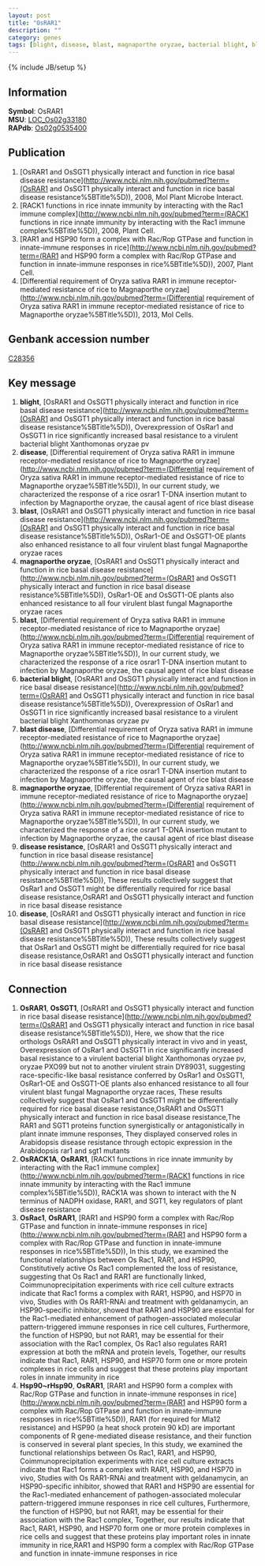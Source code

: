 ```yaml
---
layout: post
title: "OsRAR1"
description: ""
category: genes
tags: [blight, disease, blast, magnaporthe oryzae, bacterial blight, blast disease, disease resistance]
---
```

{% include JB/setup %}

## Information
__Symbol__: OsRAR1  
__MSU__: [LOC_Os02g33180](http://rice.plantbiology.msu.edu/cgi-bin/ORF_infopage.cgi?orf=LOC_Os02g33180)  
__RAPdb__: [Os02g0535400](http://rapdb.dna.affrc.go.jp/viewer/gbrowse_details/irgsp1?name=Os02g0535400)  

## Publication
1. [OsRAR1 and OsSGT1 physically interact and function in rice basal disease resistance](http://www.ncbi.nlm.nih.gov/pubmed?term=(OsRAR1 and OsSGT1 physically interact and function in rice basal disease resistance%5BTitle%5D)), 2008, Mol Plant Microbe Interact.
2. [RACK1 functions in rice innate immunity by interacting with the Rac1 immune complex](http://www.ncbi.nlm.nih.gov/pubmed?term=(RACK1 functions in rice innate immunity by interacting with the Rac1 immune complex%5BTitle%5D)), 2008, Plant Cell.
3. [RAR1 and HSP90 form a complex with Rac/Rop GTPase and function in innate-immune responses in rice](http://www.ncbi.nlm.nih.gov/pubmed?term=(RAR1 and HSP90 form a complex with Rac/Rop GTPase and function in innate-immune responses in rice%5BTitle%5D)), 2007, Plant Cell.
4. [Differential requirement of Oryza sativa RAR1 in immune receptor-mediated resistance of rice to Magnaporthe oryzae](http://www.ncbi.nlm.nih.gov/pubmed?term=(Differential requirement of Oryza sativa RAR1 in immune receptor-mediated resistance of rice to Magnaporthe oryzae%5BTitle%5D)), 2013, Mol Cells.

## Genbank accession number
[C28356](http://www.ncbi.nlm.nih.gov/nuccore/C28356)

## Key message
1. __blight__, [OsRAR1 and OsSGT1 physically interact and function in rice basal disease resistance](http://www.ncbi.nlm.nih.gov/pubmed?term=(OsRAR1 and OsSGT1 physically interact and function in rice basal disease resistance%5BTitle%5D)),  Overexpression of OsRar1 and OsSGT1 in rice significantly increased basal resistance to a virulent bacterial blight Xanthomonas oryzae pv
2. __disease__, [Differential requirement of Oryza sativa RAR1 in immune receptor-mediated resistance of rice to Magnaporthe oryzae](http://www.ncbi.nlm.nih.gov/pubmed?term=(Differential requirement of Oryza sativa RAR1 in immune receptor-mediated resistance of rice to Magnaporthe oryzae%5BTitle%5D)),  In our current study, we characterized the response of a rice osrar1 T-DNA insertion mutant to infection by Magnaporthe oryzae, the causal agent of rice blast disease
3. __blast__, [OsRAR1 and OsSGT1 physically interact and function in rice basal disease resistance](http://www.ncbi.nlm.nih.gov/pubmed?term=(OsRAR1 and OsSGT1 physically interact and function in rice basal disease resistance%5BTitle%5D)),  OsRar1-OE and OsSGT1-OE plants also enhanced resistance to all four virulent blast fungal Magnaporthe oryzae races
4. __magnaporthe oryzae__, [OsRAR1 and OsSGT1 physically interact and function in rice basal disease resistance](http://www.ncbi.nlm.nih.gov/pubmed?term=(OsRAR1 and OsSGT1 physically interact and function in rice basal disease resistance%5BTitle%5D)),  OsRar1-OE and OsSGT1-OE plants also enhanced resistance to all four virulent blast fungal Magnaporthe oryzae races
5. __blast__, [Differential requirement of Oryza sativa RAR1 in immune receptor-mediated resistance of rice to Magnaporthe oryzae](http://www.ncbi.nlm.nih.gov/pubmed?term=(Differential requirement of Oryza sativa RAR1 in immune receptor-mediated resistance of rice to Magnaporthe oryzae%5BTitle%5D)),  In our current study, we characterized the response of a rice osrar1 T-DNA insertion mutant to infection by Magnaporthe oryzae, the causal agent of rice blast disease
6. __bacterial blight__, [OsRAR1 and OsSGT1 physically interact and function in rice basal disease resistance](http://www.ncbi.nlm.nih.gov/pubmed?term=(OsRAR1 and OsSGT1 physically interact and function in rice basal disease resistance%5BTitle%5D)),  Overexpression of OsRar1 and OsSGT1 in rice significantly increased basal resistance to a virulent bacterial blight Xanthomonas oryzae pv
7. __blast disease__, [Differential requirement of Oryza sativa RAR1 in immune receptor-mediated resistance of rice to Magnaporthe oryzae](http://www.ncbi.nlm.nih.gov/pubmed?term=(Differential requirement of Oryza sativa RAR1 in immune receptor-mediated resistance of rice to Magnaporthe oryzae%5BTitle%5D)),  In our current study, we characterized the response of a rice osrar1 T-DNA insertion mutant to infection by Magnaporthe oryzae, the causal agent of rice blast disease
8. __magnaporthe oryzae__, [Differential requirement of Oryza sativa RAR1 in immune receptor-mediated resistance of rice to Magnaporthe oryzae](http://www.ncbi.nlm.nih.gov/pubmed?term=(Differential requirement of Oryza sativa RAR1 in immune receptor-mediated resistance of rice to Magnaporthe oryzae%5BTitle%5D)),  In our current study, we characterized the response of a rice osrar1 T-DNA insertion mutant to infection by Magnaporthe oryzae, the causal agent of rice blast disease
9. __disease resistance__, [OsRAR1 and OsSGT1 physically interact and function in rice basal disease resistance](http://www.ncbi.nlm.nih.gov/pubmed?term=(OsRAR1 and OsSGT1 physically interact and function in rice basal disease resistance%5BTitle%5D)),  These results collectively suggest that OsRar1 and OsSGT1 might be differentially required for rice basal disease resistance,OsRAR1 and OsSGT1 physically interact and function in rice basal disease resistance
10. __disease__, [OsRAR1 and OsSGT1 physically interact and function in rice basal disease resistance](http://www.ncbi.nlm.nih.gov/pubmed?term=(OsRAR1 and OsSGT1 physically interact and function in rice basal disease resistance%5BTitle%5D)),  These results collectively suggest that OsRar1 and OsSGT1 might be differentially required for rice basal disease resistance,OsRAR1 and OsSGT1 physically interact and function in rice basal disease resistance

## Connection
1. __OsRAR1__, __OsSGT1__, [OsRAR1 and OsSGT1 physically interact and function in rice basal disease resistance](http://www.ncbi.nlm.nih.gov/pubmed?term=(OsRAR1 and OsSGT1 physically interact and function in rice basal disease resistance%5BTitle%5D)),  Here, we show that the rice orthologs OsRAR1 and OsSGT1 physically interact in vivo and in yeast, Overexpression of OsRar1 and OsSGT1 in rice significantly increased basal resistance to a virulent bacterial blight Xanthomonas oryzae pv, oryzae PXO99 but not to another virulent strain DY89031, suggesting race-specific-like basal resistance conferred by OsRar1 and OsSGT1, OsRar1-OE and OsSGT1-OE plants also enhanced resistance to all four virulent blast fungal Magnaporthe oryzae races, These results collectively suggest that OsRar1 and OsSGT1 might be differentially required for rice basal disease resistance,OsRAR1 and OsSGT1 physically interact and function in rice basal disease resistance,The RAR1 and SGT1 proteins function synergistically or antagonistically in plant innate immune responses, They displayed conserved roles in Arabidopsis disease resistance through ectopic expression in the Arabidopsis rar1 and sgt1 mutants
2. __OsRACK1A__, __OsRAR1__, [RACK1 functions in rice innate immunity by interacting with the Rac1 immune complex](http://www.ncbi.nlm.nih.gov/pubmed?term=(RACK1 functions in rice innate immunity by interacting with the Rac1 immune complex%5BTitle%5D)),  RACK1A was shown to interact with the N terminus of NADPH oxidase, RAR1, and SGT1, key regulators of plant disease resistance
3. __OsRac1__, __OsRAR1__, [RAR1 and HSP90 form a complex with Rac/Rop GTPase and function in innate-immune responses in rice](http://www.ncbi.nlm.nih.gov/pubmed?term=(RAR1 and HSP90 form a complex with Rac/Rop GTPase and function in innate-immune responses in rice%5BTitle%5D)),  In this study, we examined the functional relationships between Os Rac1, RAR1, and HSP90, Constitutively active Os Rac1 complemented the loss of resistance, suggesting that Os Rac1 and RAR1 are functionally linked, Coimmunoprecipitation experiments with rice cell culture extracts indicate that Rac1 forms a complex with RAR1, HSP90, and HSP70 in vivo, Studies with Os RAR1-RNAi and treatment with geldanamycin, an HSP90-specific inhibitor, showed that RAR1 and HSP90 are essential for the Rac1-mediated enhancement of pathogen-associated molecular pattern-triggered immune responses in rice cell cultures, Furthermore, the function of HSP90, but not RAR1, may be essential for their association with the Rac1 complex, Os Rac1 also regulates RAR1 expression at both the mRNA and protein levels, Together, our results indicate that Rac1, RAR1, HSP90, and HSP70 form one or more protein complexes in rice cells and suggest that these proteins play important roles in innate immunity in rice
4. __Hsp90~rHsp90__, __OsRAR1__, [RAR1 and HSP90 form a complex with Rac/Rop GTPase and function in innate-immune responses in rice](http://www.ncbi.nlm.nih.gov/pubmed?term=(RAR1 and HSP90 form a complex with Rac/Rop GTPase and function in innate-immune responses in rice%5BTitle%5D)),  RAR1 (for required for Mla12 resistance) and HSP90 (a heat shock protein 90 kD) are important components of R gene-mediated disease resistance, and their function is conserved in several plant species, In this study, we examined the functional relationships between Os Rac1, RAR1, and HSP90, Coimmunoprecipitation experiments with rice cell culture extracts indicate that Rac1 forms a complex with RAR1, HSP90, and HSP70 in vivo, Studies with Os RAR1-RNAi and treatment with geldanamycin, an HSP90-specific inhibitor, showed that RAR1 and HSP90 are essential for the Rac1-mediated enhancement of pathogen-associated molecular pattern-triggered immune responses in rice cell cultures, Furthermore, the function of HSP90, but not RAR1, may be essential for their association with the Rac1 complex, Together, our results indicate that Rac1, RAR1, HSP90, and HSP70 form one or more protein complexes in rice cells and suggest that these proteins play important roles in innate immunity in rice,RAR1 and HSP90 form a complex with Rac/Rop GTPase and function in innate-immune responses in rice


